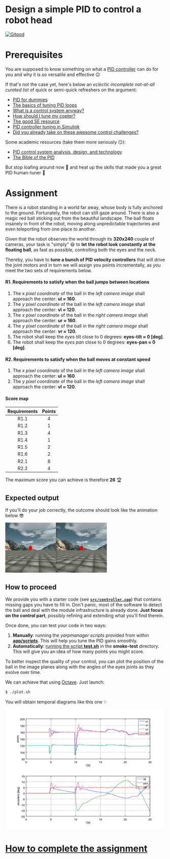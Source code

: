 Design a simple PID to control a robot head
===========================================

[![Gitpod](https://gitpod.io/button/open-in-gitpod.svg)](https://gitpod.io/#https://github.com/vvv-school/assignment_control-pid)

# Prerequisites
You are supposed to know something on what a [PID controller](https://en.wikipedia.org/wiki/PID_controller) can do for you and why it is so versatile and effective :wink:

If that's not the case yet, here's below an _eclectic incomplete not-at-all curated list_ of quick or semi-quick refreshers on the argument:
- [PID for dummies](https://www.csimn.com/CSI_pages/PIDforDummies.html)
- [The basics of tuning PID loops](https://innovativecontrols.com/blog/basics-tuning-pid-loops)
- [What is a control system anyway?](https://feltrac.co/control/2020/01/12/simple-control-systems.html)
- [How should I tune my copter?](https://github.com/betaflight/betaflight/wiki/PID-Tuning-Guide)
- [The good SE resource](https://robotics.stackexchange.com/questions/167/what-are-good-strategies-for-tuning-pid-loops)
- [PID controller tuning in Simulink](https://it.mathworks.com/help/slcontrol/gs/automated-tuning-of-simulink-pid-controller-block.html)
- [Did you already take on these awesome control challenges?](https://janismac.github.io/ControlChallenges)

Some academic resources (take them more seriously :smirk:):
- [PID control system analysis, design, and technology](https://doi.org/10.1109/TCST.2005.847331)
- [The Bible of the PID](https://aiecp.files.wordpress.com/2012/07/1-0-1-k-j-astrom-pid-controllers-theory-design-and-tuning-2ed.pdf)

But stop loafing around now :hammer: and heat up the skills that made you a great PID human-tuner :muscle:

# Assignment
There is a robot standing in a world far away, whose body is fully anchored to the ground. Fortunately, the robot can still gaze around. There is also a magic red ball sticking out from the beautiful landscape. The ball floats insanely in front of the robot, moving along unpredictable trajectories and even teleporting from one place to another.

Given that the robot observes the world through its **320x240** couple of cameras, your task is "simply" :laughing: to **let the robot look constantly at the floating ball**, as fast as possible, controlling both the eyes and the neck.

Thereby, you have to **tune a bunch of PID velocity controllers** that will drive the joint motors and in turn we will assign you points incrementally, as you meet the two sets of requirements below.

#### R1. Requirements to satisfy when the ball jumps between locations
1. The _x pixel coordinate_ of the ball in the _left camera image_ shall approach the center: **ul ≈ 160**.
1. The _y pixel coordinate_ of the ball in the _left camera image_ shall approach the center: **vl ≈ 120**.
1. The _x pixel coordinate_ of the ball in the _right camera image_ shall approach the center: **ur ≈ 160**.
1. The _y pixel coordinate_ of the ball in the _right camera image_ shall approach the center: **vr ≈ 120**.
1. The robot shall keep the _eyes tilt_ close to 0 degrees: **eyes-tilt ≈ 0 [deg]**.
1. The robot shall keep the _eyes pan_ close to 0 degrees: **eyes-pan ≈ 0 [deg]**.

#### R2. Requirements to satisfy when the ball moves at constant speed
1. The _x pixel coordinate_ of the ball in the _left camera image_ shall approach the center: **ul ≈ 160**.
1. The _y pixel coordinate_ of the ball in the _left camera image_ shall approach the center: **vl ≈ 120**.

#### Score map
| Requirements | Points |
|:---:|:---:|
| R1.1 | 4 |
| R1.2 | 1 |
| R1.3 | 4 |
| R1.4 | 1 |
| R1.5 | 2 |
| R1.6 | 2 |
| R2.1 | 8 |
| R2.2 | 4 |

The maximum score you can achieve is therefore **26** :trophy:

## Expected output
If you'll do your job correctly, the outcome should look like the animation below :sunglasses:

![output](/assets/output.gif)

## How to proceed
We provide you with a starter code (see [**`src/controller.cpp`**](./src/controller.cpp)) that contains missing gaps you have to fill in. Don't panic, most of the software to detect the ball and deal with the module infrastructure is already done. **Just focus on the control part**, possibly refining and extending what you'll find therein.

Once done, you can test your code in two ways:

1. **Manually**: running the _yarpmanager scripts_ provided from within [**app/scripts**](./app/scripts). This will help you tune the PID gains smoothly.
1. **Automatically**: [running the script **test.sh**](https://github.com/vvv-school/vvv-school.github.io/blob/master/instructions/how-to-run-smoke-tests.md) in the **smoke-test** directory. This will give you an idea of how many points you might score.

To better inspect the quality of your control, you can plot the position of the ball in the image planes along with the angles of the eyes joints as they evolve over time.

We can achieve that using [Octave](https://www.gnu.org/software/octave/). Just launch:

```sh
$ ./plot.sh
```
You will obtain temporal diagrams like this one :sparkles:

![profiles](/assets/profiles.png)

# [How to complete the assignment](https://github.com/vvv-school/vvv-school.github.io/blob/master/instructions/how-to-complete-assignments.md)
